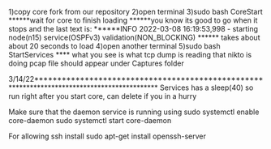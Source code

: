 1)copy core fork from our repository 
2)open terminal
3)sudo bash CoreStart
******wait for core to finish loading
******you know its good to go when it stops and the last text is:
******INFO 2022-03-08 16:19:53,998 - starting node(n15) service(OSPFv3) validation(NON_BLOCKING)
****** takes about about 20 seconds to load
4)open another terminal
5)sudo bash StartServices
**** what you see is what tcp dump is reading that nikto is doing
pcap file should appear under Captures folder

3/14/22********************************************************************************************
Services has a sleep(40) so run right after you start core, can delete if you in a hurry

Make sure that the daemon service is running using
sudo systemctl enable core-daemon
sudo systemctl start core-daemon

For allowing ssh install sudo apt-get install openssh-server

